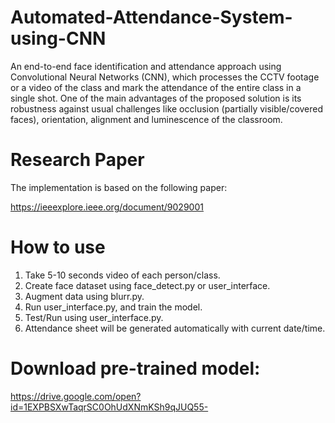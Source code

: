 # Automated-Attendance-System-using-CNN

An end-to-end face identification and attendance approach using Convolutional Neural Networks (CNN), which processes the CCTV footage or a video of the class and mark the attendance of the entire class in a single shot. One of the main advantages of the proposed solution is its robustness against usual challenges like occlusion (partially visible/covered faces), orientation, alignment and luminescence of the classroom.

# Research Paper
The implementation is based on the following paper:

https://ieeexplore.ieee.org/document/9029001

# How to use
1. Take 5-10 seconds video of each person/class.
2. Create  face dataset using face_detect.py or user_interface.
3. Augment data using blurr.py.
4. Run user_interface.py, and train the model.
5. Test/Run using user_interface.py.
6. Attendance sheet will be generated automatically with current date/time.



# Download pre-trained model:
https://drive.google.com/open?id=1EXPBSXwTaqrSC0OhUdXNmKSh9qJUQ55-
